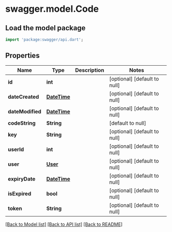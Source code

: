 # swagger.model.Code

## Load the model package
```dart
import 'package:swagger/api.dart';
```

## Properties
Name | Type | Description | Notes
------------ | ------------- | ------------- | -------------
**id** | **int** |  | [optional] [default to null]
**dateCreated** | [**DateTime**](DateTime.md) |  | [optional] [default to null]
**dateModified** | [**DateTime**](DateTime.md) |  | [optional] [default to null]
**codeString** | **String** |  | [default to null]
**key** | **String** |  | [optional] [default to null]
**userId** | **int** |  | [optional] [default to null]
**user** | [**User**](User.md) |  | [optional] [default to null]
**expiryDate** | [**DateTime**](DateTime.md) |  | [optional] [default to null]
**isExpired** | **bool** |  | [optional] [default to null]
**token** | **String** |  | [optional] [default to null]

[[Back to Model list]](../README.md#documentation-for-models) [[Back to API list]](../README.md#documentation-for-api-endpoints) [[Back to README]](../README.md)

